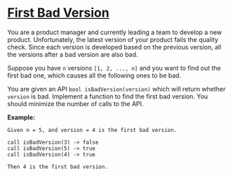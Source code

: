 # [First Bad Version](https://leetcode.com/explore/featured/card/may-leetcoding-challenge/534/week-1-may-1st-may-7th/3316/)

You are a product manager and currently leading a team to develop a new product. Unfortunately, the latest version of your product fails the quality check. Since each version is developed based on the previous version, all the versions after a bad version are also bad.

Suppose you have `n` versions `[1, 2, ..., n]` and you want to find out the first bad one, which causes all the following ones to be bad.

You are given an API `bool isBadVersion(version)` which will return whether `version` is bad. Implement a function to find the first bad version. You should minimize the number of calls to the API.

**Example:**

    Given n = 5, and version = 4 is the first bad version.

    call isBadVersion(3) -> false
    call isBadVersion(5) -> true
    call isBadVersion(4) -> true

    Then 4 is the first bad version. 